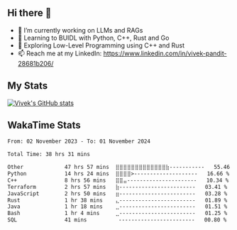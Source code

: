 ## Hi there 👋

- 🔭 I’m currently working on LLMs and RAGs
- 🌱 Learning to BUIDL with Python, C++, Rust and Go 
- 🤔 Exploring Low-Level Programming using C++ and Rust 
- 📫 Reach me at my LinkedIn: https://www.linkedin.com/in/vivek-pandit-28681b206/

## My Stats
[![Vivek's GitHub stats](https://github-readme-stats.vercel.app/api?username=ipanditi&show_icons=true&theme=dark)](https://ipanditi.github.io/)

## WakaTime Stats
<!--START_SECTION:waka-->

```txt
From: 02 November 2023 - To: 01 November 2024

Total Time: 38 hrs 31 mins

Other             47 hrs 57 mins  ⣿⣿⣿⣿⣿⣿⣿⣿⣿⣿⣿⣿⣿⣷-----------   55.46 %
Python            14 hrs 24 mins  ⣿⣿⣿⣿>--------------------   16.66 %
C++               8 hrs 56 mins   ⣿⣿⣤----------------------   10.34 %
Terraform         2 hrs 57 mins   ⣷------------------------   03.41 %
JavaScript        2 hrs 50 mins   ⣶------------------------   03.28 %
Rust              1 hr 38 mins    ⣄------------------------   01.89 %
Java              1 hr 18 mins    ⣀------------------------   01.51 %
Bash              1 hr 4 mins     ⣀------------------------   01.25 %
SQL               41 mins          ------------------------   00.80 %
```

<!--END_SECTION:waka-->


